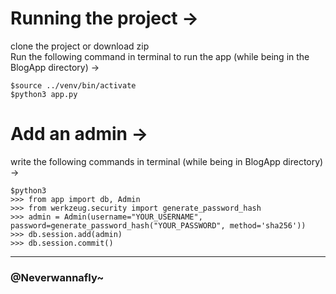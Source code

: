# Running the project ->
clone the project or download zip<br>
Run the following command in terminal to run the app (while being in the BlogApp directory) ->
```
$source ../venv/bin/activate
$python3 app.py
```

# Add an admin ->
write the following commands in terminal (while being in BlogApp directory) ->
```
$python3
>>> from app import db, Admin
>>> from werkzeug.security import generate_password_hash
>>> admin = Admin(username="YOUR_USERNAME", password=generate_password_hash("YOUR_PASSWORD", method='sha256'))
>>> db.session.add(admin)
>>> db.session.commit()
```
<hr> </hr>

### @Neverwannafly~
